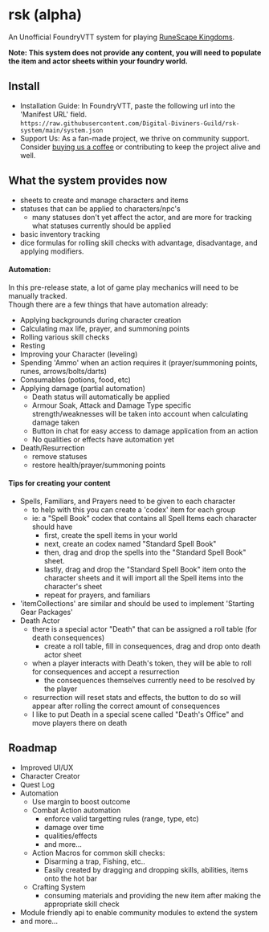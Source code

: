 # rsk (alpha)
An Unofficial FoundryVTT system for playing [RuneScape Kingdoms](https://steamforged.com/pages/runescape-kingdoms#products).

**Note: This system does not provide any content, you will need to populate the item and actor sheets within your foundry world.**

## Install
- Installation Guide: In FoundryVTT, paste the following url into the 'Manifest URL' field.    
`https://raw.githubusercontent.com/Digital-Diviners-Guild/rsk-system/main/system.json`
- Support Us: As a fan-made project, we thrive on community support. Consider [buying us a coffee](https://ko-fi.com/digitaldivinersguild) or contributing to keep the project alive and well.

## What the system provides now
* sheets to create and manage characters and items
* statuses that can be applied to characters/npc's
    * many statuses don't yet affect the actor, and are more for tracking what statuses currently should be applied
* basic inventory tracking
* dice formulas for rolling skill checks with advantage, disadvantage, and applying modifiers.

#### Automation:
In this pre-release state, a lot of game play mechanics will need to be manually tracked.    
Though there are a few things that have automation already:
- Applying backgrounds during character creation
- Calculating max life, prayer, and summoning points
- Rolling various skill checks
- Resting
- Improving your Character (leveling)
- Spending 'Ammo' when an action requires it (prayer/summoning points, runes, arrows/bolts/darts)
- Consumables (potions, food, etc)
- Applying damage (partial automation)
    - Death status will automatically be applied
    - Armour Soak, Attack and Damage Type specific strength/weaknesses will be taken into account when calculating damage taken
    - Button in chat for easy access to damage application from an action
    - No qualities or effects have automation yet
- Death/Resurrection
    - remove statuses 
    - restore health/prayer/summoning points

    
#### Tips for creating your content
- Spells, Familiars, and Prayers need to be given to each character
    - to help with this you can create a 'codex' item for each group
    - ie: a "Spell Book" codex that contains all Spell Items each character should have
      - first, create the spell items in your world
      - next, create an codex named "Standard Spell Book"
      - then, drag and drop the spells into the "Standard Spell Book" sheet.
      - lastly, drag and drop the "Standard Spell Book" item onto the character sheets and it will import all the Spell items into the character's sheet
      - repeat for prayers, and familiars
- 'itemCollections' are similar and should be used to implement 'Starting Gear Packages'
- Death Actor
    - there is a special actor "Death" that can be assigned a roll table (for death consequences)
        - create a roll table, fill in consequences, drag and drop onto death actor sheet
    - when a player interacts with Death's token, they will be able to roll for consequences and accept a resurrection
        - the consequences themselves currently need to be resolved by the player
    - resurrection will reset stats and effects, the button to do so will appear after rolling the correct amount of consequences
    - I like to put Death in a special scene called "Death's Office" and move players there on death

    
## Roadmap
* Improved UI/UX
* Character Creator
* Quest Log
* Automation
    * Use margin to boost outcome
    * Combat Action automation
        * enforce valid targetting rules (range, type, etc)
        * damage over time
        * qualities/effects
        * and more...
    * Action Macros for common skill checks:
        * Disarming a trap, Fishing, etc..
        * Easily created by dragging and dropping skills, abilities, items onto the hot bar
    * Crafting System
        * consuming materials and providing the new item after making the appropriate skill check
* Module friendly api to enable community modules to extend the system
* and more...
